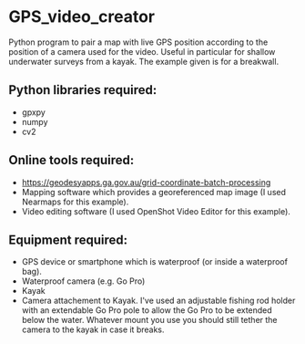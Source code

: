 # GPS_video_creator
Python program to pair a map with live GPS position according to the position of a camera used for the video. Useful in particular for shallow underwater surveys from a kayak. The example given is for a breakwall.

## Python libraries required:
- gpxpy
- numpy
- cv2

## Online tools required:
- https://geodesyapps.ga.gov.au/grid-coordinate-batch-processing
- Mapping software which provides a georeferenced map image (I used Nearmaps for this example).
- Video editing software (I used OpenShot Video Editor for this example).

## Equipment required:
- GPS device or smartphone which is waterproof (or inside a waterproof bag).
- Waterproof camera (e.g. Go Pro)
- Kayak
- Camera attachement to Kayak. I've used an adjustable fishing rod holder with an extendable Go Pro pole to allow the Go Pro to be extended below the water. Whatever mount you use you should still tether the camera to the kayak in case it breaks.
